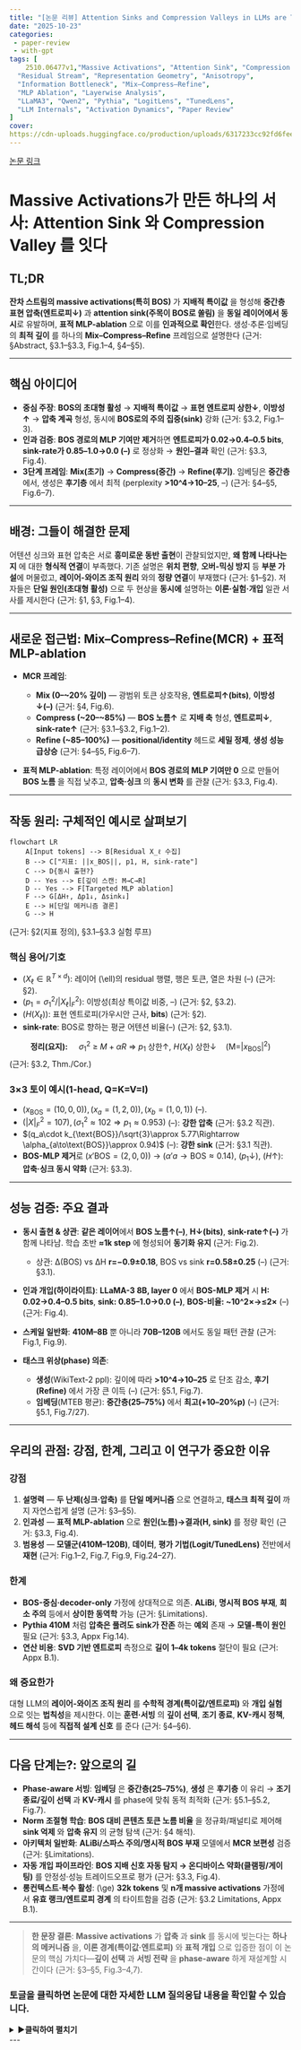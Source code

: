 ```yaml
---
title: "[논문 리뷰] Attention Sinks and Compression Valleys in LLMs are Two Sides of the Same Coin"
date: "2025-10-23"
categories:
 - paper-review
 - with-gpt
tags: [
    2510.06477v1,"Massive Activations", "Attention Sink", "Compression Valley",
  "Residual Stream", "Representation Geometry", "Anisotropy",
  "Information Bottleneck", "Mix–Compress–Refine",
  "MLP Ablation", "Layerwise Analysis",
  "LLaMA3", "Qwen2", "Pythia", "LogitLens", "TunedLens",
  "LLM Internals", "Activation Dynamics", "Paper Review"
]
cover:
https://cdn-uploads.huggingface.co/production/uploads/6317233cc92fd6fee317e030/yNP71PjobVvLDgJ0R0qV2.png
---
```

[논문 링크](https://arxiv.org/abs/2510.06477v1)









# Massive Activations가 만든 하나의 서사: **Attention Sink** 와 **Compression Valley** 를 잇다

## TL;DR

**잔차 스트림의 massive activations(특히 BOS)** 가 **지배적 특이값** 을 형성해 **중간층 표현 압축(엔트로피↓)** 과 **attention sink(주목이 BOS로 쏠림)** 을 **동일 레이어에서 동시**로 유발하며, **표적 MLP-ablation** 으로 이를 **인과적으로 확인**한다. 생성·추론·임베딩의 **최적 깊이** 를 하나의 **Mix–Compress–Refine** 프레임으로 설명한다 (근거: §Abstract, §3.1–§3.3, Fig.1–4, §4–§5).

---

## 핵심 아이디어

* **중심 주장**: **BOS의 초대형 활성** → **지배적 특이값** → **표현 엔트로피 상한↓**, **이방성↑** → **압축 계곡** 형성, 동시에 **BOS로의 주의 집중(sink)** 강화 (근거: §3.2, Fig.1–3).
* **인과 검증**: **BOS 경로의 MLP 기여만 제거**하면 **엔트로피가 0.02→0.4–0.5 bits**, **sink-rate가 0.85–1.0→0.0 (–)** 로 정상화 → **원인–결과** 확인 (근거: §3.3, Fig.4).
* **3단계 프레임**: **Mix(초기)** → **Compress(중간)** → **Refine(후기)**. 임베딩은 **중간층** 에서, 생성은 **후기층** 에서 최적 (perplexity **>10^4→10–25**, –) (근거: §4–§5, Fig.6–7).

---

## 배경: 그들이 해결한 문제

어텐션 싱크와 표현 압축은 서로 **흥미로운 동반 출현**이 관찰되었지만, **왜 함께 나타나는지** 에 대한 **형식적 연결**이 부족했다. 기존 설명은 **위치 편향**, **오버-믹싱 방지** 등 **부분 가설**에 머물렀고, **레이어-와이즈 조직 원리** 와의 **정량 연결**이 부재했다 (근거: §1–§2). 저자들은 **단일 원인(초대형 활성)** 으로 두 현상을 **동시에** 설명하는 **이론·실험·개입** 일관 서사를 제시한다 (근거: §1, §3, Fig.1–4).

---

## 새로운 접근법: **Mix–Compress–Refine(MCR)** + **표적 MLP-ablation**

* **MCR 프레임**:

  * **Mix (0–~20% 깊이)** — 광범위 토큰 상호작용, **엔트로피↑(bits)**, **이방성↓(–)** (근거: §4, Fig.6).
  * **Compress (~20–~85%)** — **BOS 노름↑** 로 **지배 축** 형성, **엔트로피↓**, **sink-rate↑** (근거: §3.1–§3.2, Fig.1–2).
  * **Refine (~85–100%)** — **positional/identity** 헤드로 **세밀 정제**, **생성 성능 급상승** (근거: §4–§5, Fig.6–7).
* **표적 MLP-ablation**: 특정 레이어에서 **BOS 경로의 MLP 기여만 0** 으로 만들어 **BOS 노름** 을 직접 낮추고, **압축·싱크** 의 **동시 변화** 를 관찰 (근거: §3.3, Fig.4).

---

## 작동 원리: 구체적인 예시로 살펴보기

```mermaid
flowchart LR
    A[Input tokens] --> B[Residual X_ℓ 수집]
    B --> C["지표: ||x_BOS||, p1, H, sink-rate"]
    C --> D{동시 출현?}
    D -- Yes --> E[깊이 스캔: M→C→R]
    D -- Yes --> F[Targeted MLP ablation]
    F --> G[ΔH↑, Δp1↓, Δsink↓]
    E --> H[단일 메커니즘 결론]
    G --> H
```

(근거: §2(지표 정의), §3.1–§3.3 실험 루프)

### 핵심 용어/기호

* $(X_\ell\in\mathbb{R}^{T\times d})$: 레이어 (\ell)의 residual 행렬, 행은 토큰, 열은 차원 (–) (근거: §2).
* $(p_1=\sigma_1^2/|X_\ell|_F^2)$: 이방성(최상 특이값 비중, –) (근거: §2, §3.2).
* $(H(X_\ell))$: 표현 엔트로피(가우시안 근사, **bits**) (근거: §2).
* **sink-rate**: BOS로 향하는 평균 어텐션 비율(–) (근거: §2, §3.1).

$$
\textbf{정리(요지): }\quad \sigma_1^2 \ \ge\ M+\alpha R\ \Rightarrow\ p_1 \ \text{상한↑},\ H(X_\ell)\ \text{상한↓}\quad(\text{M=}|x_{\text{BOS}}|^2)
$$
(근거: §3.2, Thm./Cor.)

### 3×3 토이 예시(1-head, Q=K=V=I)

* $(x_{\text{BOS}}=(10,0,0)), (x_a=(1,2,0)), (x_b=(1,0,1))$ (–).
* $(|X|_F^2=107), (\sigma_1^2\approx 102\Rightarrow p_1\approx 0.953)$ (–): **강한 압축** (근거: §3.2 직관).
* $(q_a\cdot k_{\text{BOS}}/\sqrt{3}\approx 5.77\Rightarrow \alpha_{a\to\text{BOS}}\approx 0.94)$ (–): **강한 sink** (근거: §3.1 직관).
* **BOS-MLP 제거**로 $(x'{\text{BOS}}=(2,0,0))$ → $(\alpha'{a\to\text{BOS}}\approx 0.14)$, $(p_1\downarrow)$, $(H\uparrow)$: **압축·싱크 동시 약화** (근거: §3.3).

---

## 성능 검증: 주요 결과

* **동시 출현 & 상관**: **같은 레이어**에서 **BOS 노름↑(–)**, **H↓(bits)**, **sink-rate↑(–)** 가 함께 나타남. 학습 초반 **≈1k step** 에 형성되어 **동기화 유지** (근거: Fig.2).

  * 상관: Δ(BOS) vs ΔH **r=−0.9±0.18**, BOS vs sink **r=0.58±0.25** (–) (근거: §3.1).
* **인과 개입(하이라이트)**: **LLaMA-3 8B, layer 0** 에서 **BOS-MLP 제거** 시 **H: 0.02→0.4–0.5 bits**, **sink: 0.85–1.0→0.0 (–)**, **BOS-비율: ~10^2×→≤2×** (–) (근거: Fig.4).
* **스케일 일반화**: **410M–8B** 뿐 아니라 **70B–120B** 에서도 동일 패턴 관찰 (근거: Fig.1, Fig.9).
* **태스크 위상(phase) 의존**:

  * **생성**(WikiText-2 ppl): 깊이에 따라 **>10^4→10–25** 로 단조 감소, **후기(Refine)** 에서 가장 큰 이득 (–) (근거: §5.1, Fig.7).
  * **임베딩**(MTEB 평균): **중간층(25–75%)** 에서 **최고(+10–20%p)** (–) (근거: §5.1, Fig.7/27).

---

## 우리의 관점: 강점, 한계, 그리고 이 연구가 중요한 이유

### 강점

1. **설명력** — **두 난제(싱크·압축)** 를 **단일 메커니즘** 으로 연결하고, **태스크 최적 깊이** 까지 자연스럽게 설명 (근거: §3–§5).
2. **인과성** — **표적 MLP-ablation** 으로 **원인(노름)→결과(H, sink)** 를 정량 확인 (근거: §3.3, Fig.4).
3. **범용성** — **모델군(410M–120B)**, **데이터**, **평가 기법(Logit/TunedLens)** 전반에서 **재현** (근거: Fig.1–2, Fig.7, Fig.9, Fig.24–27).

### 한계

* **BOS-중심·decoder-only** 가정에 상대적으로 의존. **ALiBi**, **명시적 BOS 부재**, **희소 주의** 등에서 **상이한 동역학** 가능 (근거: §Limitations).
* **Pythia 410M** 처럼 **압축은 풀려도 sink가 잔존** 하는 **예외** 존재 → **모델-특이 원인** 필요 (근거: §3.3, Appx Fig.14).
* **연산 비용**: **SVD 기반 엔트로피** 측정으로 **길이 1–4k tokens** 절단이 필요 (근거: Appx B.1).

### 왜 중요한가

대형 LLM의 **레이어-와이즈 조직 원리** 를 **수학적 경계(특이값/엔트로피)** 와 **개입 실험** 으로 잇는 **법칙성**을 제시한다. 이는 **훈련·서빙** 의 **깊이 선택**, **조기 종료**, **KV-캐시 정책**, **헤드 해석** 등에 **직접적 설계 신호** 를 준다 (근거: §4–§6).

---

## 다음 단계는?: 앞으로의 길

* **Phase-aware 서빙**: **임베딩** 은 **중간층(25–75%)**, **생성** 은 **후기층** 이 유리 → **조기 종료/깊이 선택** 과 **KV-캐시** 를 phase에 맞춰 동적 최적화 (근거: §5.1–§5.2, Fig.7).
* **Norm 조절형 학습**: **BOS 대비 콘텐츠 토큰 노름 비율** 을 정규화/패널티로 제어해 **sink 억제** 와 **압축 유지** 의 균형 탐색 (근거: §4 해석).
* **아키텍처 일반화**: **ALiBi/스파스 주의/명시적 BOS 부재** 모델에서 **MCR 보편성** 검증 (근거: §Limitations).
* **자동 개입 파이프라인**: **BOS 지배 신호 자동 탐지 → 온디바이스 약화(클램핑/게이팅)** 를 안정성·성능 트레이드오프로 평가 (근거: §3.3, Fig.4).
* **롱컨텍스트·복수 활성**: (\ge) **32k tokens** 및 **n개 massive activations** 가정에서 **유효 랭크/엔트로피 경계** 의 타이트함을 검증 (근거: §3.2 Limitations, Appx B.1).

---

> **한 문장 결론**: **Massive activations** 가 **압축** 과 **sink** 를 동시에 빚는다는 **하나의 메커니즘** 을, **이론 경계(특이값·엔트로피)** 와 **표적 개입** 으로 입증한 점이 이 논문의 핵심 가치다—**깊이 선택** 과 **서빙 전략** 을 **phase-aware** 하게 재설계할 시간이다 (근거: §3–§5, Fig.3–4,7).


### 토글을 클릭하면 논문에 대한 자세한 LLM 질의응답 내용을 확인할 수 있습니다.

<details markdown="block">
<summary>▶️<strong>클릭하여 펼치기</strong></summary>


## 프롬프트 1.1.1 (연구의 공백)

```
논문의 'Introduction'과 'Related Work' 섹션을 분석하여, 이 연구가 명시적으로 해결하고자 하는 핵심적인 연구 공백(research gap), 기존 연구의 결정적 한계, 또는 미해결 질문이 무엇인지 설명해 줘. 저자들이 설명하는, 이 논문 출판 시점의 '최신 기술(state of the art)'은 어떤 상태였는지 요약해 줘.
```


### **핵심 요약**

* **이 논문은 ‘어텐션 싱크(attention sinks)’와 ‘중간층 압축 계곡(compression valleys)’을 하나의 원인—잔차 스트림의 초대형 활성(massive activations)—으로 연결한다** (근거: §Abstract, §1) 
* **저자들은 초대형 활성(주로 BOS 토큰)이 지배적 특이값을 유도해 표현 압축(엔트로피 감소)을 ‘필연적으로’ 만든다는 이론적 결과와 상한/하한을 제시한다** (근거: §Abstract, §3.2, Thm./Cor.) 
* **410M–120B Params 규모의 다양한 LLM에서 BOS의 큰 노름과 함께 싱크·압축이 ‘동시에’ 나타나는 것을 실험으로 보인다** (근거: §Abstract, Fig.1, §3.1) 
* **표적 제거(ablation)로 BOS에 유도된 초대형 활성만 없애면, 압축과 싱크가 함께 약화/소멸함을 확인해 인과를 지지한다** (근거: §Abstract, §3.3, Fig.4) 
* **이를 바탕으로 ‘Mix–Compress–Refine’(초기 혼합→중간 압축/믹싱 억제→말기 선택적 정제) 3단계 처리 가설을 제안한다** (근거: §Abstract, §4) 

---

### 1) 이 논문이 겨냥한 **핵심 연구 공백**

* **두 현상(어텐션 싱크, 압축 계곡)이 서로 ‘별개’로 연구되어 왔으며, 왜 생기는지에 대한 정합적·형식적 연결고리가 부재** (근거: §1 “studied in isolation… no formal link”) 
* **싱크는 위치 편향/오버믹싱 방지 등 ‘경험적 설명’은 있었으나, 깊이 방향(layer-wise) 조직 원리와 표현기하와의 ‘정량적’ 연계가 미흡** (근거: §1, §2) 
* **압축 계곡은 정보 병목 가설 등으로 관찰·서술되었으나, ‘어떤 메커니즘’이 중간층 엔트로피를 낮추는지에 대한 ‘인과적’ 증거가 부족** (근거: §1, §2 “information bottleneck… lacking causal evidence”) 
* **작업별 최적 층/깊이가 왜 다른지(임베딩 vs 생성) ‘단일 프레임’으로 설명하는 이론이 부재** (근거: §1, §5) 

> 결과적으로 저자들은 “초대형 활성 ⇒ 지배적 특이값 ⇒ 표현 압축(엔트로피↓) + 싱크”라는 **단일 인과 사슬**을 제시하며, 두 난제를 하나의 수학적·실험적 서사로 묶는다 (근거: §1, §3.2, Fig.1–4). 

---

### 2) **기존 연구의 결정적 한계/미해결 질문**

* **어텐션 싱크**:

  * 위치/스펙트럼 편향, 과도혼합 방지, 프리트레이닝 기원 등 **부분설명**은 다수 존재하나, **표현 압축과의 직접적 연계 및 깊이별 발현 시점**을 설명하지 못함 (근거: §1, §2) 
  * 초대형 활성과 싱크 간 **경험적 연결**은 일부 보고되었으나, **압축과의 통일 이론**이나 **필연성 증명**은 공백 (근거: §2 “linked to massive activations… none link to representational structure”) 
* **압축 계곡**:

  * 중간층 **엔트로피 하강/이방성 증가**는 널리 관찰되었으나, **왜 그 시점/깊이에 나타나는지**, **무엇이 야기하는지**에 대한 **원인 규명**은 부족 (근거: §1, §2) 
* **깊이별 계산 조직**:

  * 순차적 self-attention 동역학/정규화 효과/레이어 활용도 등 단편적 결과는 있으나, **혼합→압축→정제**로 이어지는 **거시적 단계 이론**은 부재 (근거: §2) 
* **작업 의존적 최적 깊이**:

  * 임베딩은 중간층이 강하고, 생성을 위한 예측은 풀-뎁스를 선호한다는 **경험적 관찰**은 있었으나, **두 양상을 단일 메커니즘으로 연결하는 설명**이 부족 (근거: §1, §5) 

---

### 3) 출판 시점 **SOTA 요약** (문헌 맥락, 무엇이 ‘최신’이었나)

* **어텐션 싱크(Attention Sinks)**

  * 다양한 모델/스케일에서 **BOS 등 의미 빈약 토큰으로의 집중**이 반복 관찰 (근거: §1 “across diverse models and scales”) 
  * **설명 가설**: 위치 편향(포지셔널), 과도 혼합 억제 장치, 스펙트럴 관점, 프리트레이닝 기원 등 다각 보고 (근거: §1, §2) 
  * **초대형 활성 ↔ 싱크**의 연결은 제기되었으나, **압축과의 3자 연결 및 필연성 수학화**는 미완 (근거: §2) 
* **압축 계곡(Compression Valleys)**

  * **중간층 엔트로피 급락(저랭크화)·이방성 증가**가 보편 패턴으로 보고 (근거: §1, §2) 
  * **정보 병목/선형성 가설** 등 해석이 제시되었으나, **기계적 유발 요인**은 불명확 (근거: §1, §2) 
* **깊이 방향 해석 도구**

  * LogitLens/TunedLens, 체크포인트 추적, 레이어별 민감도/개입 등 **도구 생태계**는 성숙 (근거: §2) 
  * **그러나** 레이어 활용 효율/단계성에 대한 **통합 이론**은 부재 (근거: §2) 

---

### 4) 이 논문의 **명시적 기여(공백 해소 전략)** — *Intro 관점 정리*

* **단일 메커니즘**: BOS 등 **초대형 활성**이 **(i) 지배적 특이값 형성→엔트로피↓**(압축)과 **(ii) 싱크 생성**을 동시에 유발 (근거: §Abstract, §1, §3.2) 
* **이론적 엄밀화**: **특이값/엔트로피 상·하한**으로 **압축의 필연성**을 증명 (근거: §3.2, Thm./Cor.) 
* **보편성 검증**: **410M–120B Params** 다수 모델·데이터셋에서 **동시 출현**을 관찰 (근거: §3.1, Fig.1–2) 
* **인과 검증**: **표적 MLP 제거**로 **싱크·압축 동시 소거/감쇠** 확인 (근거: §3.3, Fig.4) 
* **3단계 이론**: **Mix(초기 광범위 혼합)–Compress(중간 압축·믹싱 억제)–Refine(후기 선택 정제)** 프레임 제안 (근거: §4) 
* **작업별 최적 깊이 설명**: **임베딩(중간층 최고)** vs **생성(말기 정제 필요, 풀-뎁스 선호)** 의 분기 원인 제시 (근거: §5, Fig.7) 

---

### **요점 정리**

* **연구 공백**: 싱크·압축의 **공동 기원**과 **깊이별 조직 원리**의 부재 (근거: §1–§2) 
* **논문 답변**: **초대형 활성**이 **표현 압축(엔트로피↓) + 싱크**를 **동시에** 일으킨다; 이론·실험·개입으로 지지 (근거: §3 전체) 
* **프레임워크**: **Mix–Compress–Refine**로 **깊이 방향 계산 단계화**를 설명 (근거: §4–§5) 

> 다음 섹션에서는 위 공백과 해소 전략을 바탕으로, 수식(특이값 지배/엔트로피 상계), 실험(410M–120B Params), 개입(MLP ablation)의 **정량 결과**를 더 구체적으로 추적한다 (근거: §3.1–§3.3). 


## 프롬프트 1.1.2 (핵심 가설)

```
이 논문의 중심 가설(central hypothesis) 또는 핵심 주장은 무엇인가? '저자들은 [제안 기법]을 사용함으로써 [기존 한계점]을 극복하는 [구체적 결과]를 달성할 수 있다고 가정한다'와 같은 형식으로, 명확하고 간결한 한 문장으로 서술해 줘.
```

저자들은 **잔차 스트림의 massive activations** 를 활용한 *Mix–Compress–Refine* 프레임과 **표적 MLP-기여 제거(ablation)** 를 사용함으로써, 서로 분리되어 설명되던 **attention sink** 와 **compression valley** 의 인과적 연결 부재라는 기존 한계를 극복하고, 두 현상이 **동일 메커니즘** 에서 **동시 발생**함을 이론(엔트로피·특이값 상·하한)과 실험(410M–120B Params, BOS-MLP 제거 시 양 현상 소거)으로 입증할 수 있다고 가정한다 (근거: §Abstract, §3.2, §3.3, §4).    



## 프롬프트 1.2.1 (독창성 식별)

```
논문 전체를 바탕으로, 가장 중요하고 독창적인 기여(contribution) 1~3가지를 구별되는 항목으로 나열해 줘. 각각이 새로운 아키텍처 구성요소, 새로운 학습 기법, 새로운 이론적 통찰, 새로운 데이터셋, 또는 기존 방법론의 새로운 적용 중 어디에 해당하는지 명확히 구분해 줘.
```


### 1) **단일 메커니즘 + 3단계 프레임** *(새로운 이론적 통찰)*

* **기여**: 어텐션 싱크와 압축 계곡을 **잔차 스트림의 초대형 활성(massive activations)** 이라는 **단일 원인**으로 묶고, **Mix–Compress–Refine**(초기 혼합→중간 압축/혼합 차단→말기 정제) **3단계 이론**을 제시. (근거: §Abstract, §1, §4; Fig.1)    
* **핵심 수치**: BOS 토큰 노름 급증이 **10^3–10^4 (무차원)** 구간에서 관찰될 때, **엔트로피 < 0.5 bits** 및 **싱크율 ≈ 1.0 (무차원)** 이 동시 발생. (근거: Fig.1) 
* **범용성**: **410M–120B Params** 다수 모델에서 동시 출현·동기화 패턴을 보고. (근거: §Contrib.) 

---

### 2) **압축의 ‘필연성’에 대한 수학적 보증** *(새로운 이론적 통찰)*

* **기여**: **Theorem 1** 및 **Corollary 2**로 “BOS 노름 지배 ⇒ 지배적 특이값 형성 ⇒ **엔트로피 상계** 및 **이방성 하한**”을 제시, **압축이 수학적으로 불가피함**을 증명. (근거: §3.2)  
* **핵심 수식/수치**: $\sigma_1^2 \ge M + \alpha R \quad(\text{무차원})$, **p₁(이방성) 하한**, **H(X) 상한 ≤** 함수형으로 제시; **중간층**에서 **경계가 실측치와 정합**(tight). (근거: §3.2; Fig.3)   
* **실증 정합성**: **Pythia 410M** 등에서 **σ₁² ≈ ∥x_{BOS}∥² ≈ ∥X∥²_F (무차원)** 으로 **준-랭크1 구조** 확인. (근거: Fig.3) 

---

### 3) **표적 MLP-기여 제거에 의한 인과 검증** *(기존 방법론의 새로운 적용 / 실험적 인과 규명)*

* **기여**: **BOS 경로의 MLP 기여만 0으로 만드는 표적 ablation** 으로, **압축 소거** 및 **싱크 감소/소거**를 유도하여 **인과성**을 검증. (근거: §3.3; Fig.4, Fig.14)   
* **핵심 수치(예: Llama-3 8B)**: **엔트로피 0.02 bits → 0.4–0.5 bits**, **싱크율 0.85–1.0 → 0.0 (모두 무차원)**, **BOS 노름 지배 10^2× → ≤ 2× (무차원 비율)**. (근거: Fig.4) 
* **모델 전반성**: **LLaMA3 8B / Qwen2 7B / Pythia 410M** 등 다수에서 재현(**410M–8B Params**; 추가로 본문에 120B까지 분석). (근거: Fig.14; §Contrib.)  

> 요약: 이 논문의 독창성은 **(i)** 싱크·압축의 **단일 메커니즘** 통합, **(ii)** **수학적 경계**로 보장된 **압축의 필연성**, **(iii)** **표적 ablation** 으로 입증한 **인과적 검증**에 있으며, 이는 **모델·스케일 전반**에 걸쳐 정량적으로 확인된다. (근거: §1–§4; Fig.1,3,4,14)    


## 프롬프트 1.2.2 (저자 관점에서의 강점)

```
저자들의 관점에서, 자신들의 접근법이 이전 방법들보다 우월한 이유는 무엇인가? 그들이 자신들의 연구가 지닌 독창성과 강점을 뒷받침하기 위해 사용하는 핵심 논거를 인용하거나 알기 쉽게 설명해 줘.
```


* **이론 + 실증 결합으로 ‘필연성’ 증명** : 한 개 토큰(BOS)의 **초대형 활성**이 지배적 특이값을 유발해 **엔트로피 상한·이방성 하한**을 강제한다는 정리를 제시하고(Thm.1, Cor.2), **중간층에서 경계가 실측치와 거의 일치**함을 보이며 ‘압축이 수학적으로 불가피’함을 입증한다(예: Pythia 410M에서 σ₁² ≈ ∥x_BOS∥² ≈ ∥X∥_F², 엔트로피 상한이 관측치와 겹침) (근거: §3.2, Fig.3).   

* **상관을 넘어 ‘인과’ 검증** : **표적 MLP 기여 제거**(BOS 경로만 0)라는 개입으로, LLaMA-3 8B에서 **엔트로피가 0.02 bits → 0.4–0.5 bits**, **싱크율이 0.85–1.0 → 0.0**, **BOS 노름 우세가 10²× → ≤ 2×** 로 변하는 **원인–결과** 를 직접 확인한다(모델 전반 재현) (근거: §3.3, Fig.4, Appx B.1).   

* **범모델·범스케일 ‘보편성’ + 학습초기 ‘안정성’** : Pythia 410M/6.9B, LLaMA-3 8B, Qwen2 7B, Gemma 7B, Bloom 1.7B에서 **동시 출현**을 보이고, **r = −0.9 ± 0.18 (BOS-노름 변화 vs 엔트로피), r = 0.58 ± 0.25 (BOS-노름 vs 싱크율)** 의 강한 상관을 보고한다. **~1k step** 부근에서 세 현상이 함께 나타나며, **레이어 위치가 입력과 무관하게 고정**되는 **구조적(아키텍처) 특성**임을 주장한다. 70B–120B까지 확장 검증(Appx) (근거: §3.1, Fig.1–2, Appx B.1).   

* **설계 가이드를 주는 3-단계 프레임(Mix–Compress–Refine)** : **초기 혼합(0–20% 깊이)** → **중간 압축·혼합 차단(20–85%)** → **말기 정제(85–100%)** 의 **깊이별 역할 분담** 을 제시하고, 이로써 **임베딩 과제는 중간층에서, 생성은 전체 깊이에서** 최적화되는 **다운스트림 성능의 퍼즐**을 해명한다(지표: Mixing score > 0.7 → Massive activation 출현 이후 급감) (근거: §4, Fig.4, Fig.18(Appx)).    

* **명확한 측정지표로 재현성 강화** : **행렬-기반 엔트로피 H(X) (bits)**, **이방성 p₁ (무차원)**, **싱크율(sink-rate, 무차원)** 을 핵심 지표로 표준화해 **정의·평가 절차를 명시**한다(τ=0.3, BOS 중심 분석) (근거: §2).  


## 프롬프트 1.3.1 (알고리즘 단계별 설명)

```
핵심 알고리즘, 모델 아키텍처, 또는 주요 방법론을 단계별(step-by-step)로 설명해 줘. 독자는 AI 분야의 대학원생 수준이라고 가정해. 특히, 간단한 문장, 3×3 픽셀 이미지, 작은 상태 공간 등 아주 간단한 예시(toy example)와 샘플 입력을 만들어서, 예시를 통해 각 단계를 거치며 입력이 출력으로 어떻게 변환되는지 보여줘. 등장하는 모든 핵심 용어와 변수는 그 즉시 정의해 줘.
```


> 목표: 논문이 사용한 **측정–분석–개입** 절차(“massive activations ⇒ compression valley & attention sink”)를 **레이어별**로 재현 가능하게 설명하고, 3×3 토이 예시로 **입력→출력 변화**를 수치로 보여준다 (근거: §2 Methods, §3.1–§3.3, Fig.1–Fig.4).

---

### 용어와 기호(즉시 정의)

* **Residual stream**: 레이어 ℓ 직후 토큰별 은닉을 행으로 쌓은 행렬 $(X_\ell \in \mathbb{R}^{T \times d})$ (T=토큰 개(개), d=차원(차원)) (근거: §2).
* **Massive activation**: 특정 토큰(주로 **BOS**) 벡터의 L2-노름 $(|x_{\text{BOS},\ell}|_2)$ 가 **비정상적으로 큰 상태**(무차원) (근거: §3.1, Fig.1).
* **Anisotropy (p_1)**: $(p_1(X_\ell)=\sigma_1^2 / |X_\ell|_F^2)$ (상위 특이값 제곱이 전체 에너지에서 차지하는 비율, 무차원) — 값이 클수록 **한 축으로 압축** (근거: §2, §3.2).
* **Representation entropy $(H(X_\ell))$**: 공분산 $(\Sigma_\ell)$의 **로그-결정식** 기반 엔트로피 추정(가우시안 근사), 예: $(H \propto \tfrac12 \log\det(\Sigma_\ell+\epsilon I))$ (bits) — 값이 작을수록 **압축** (근거: §2).
* **Sink-rate $(s_\ell)$**: 레이어 ℓ에서 각 토큰이 **BOS**로 주는 어텐션 평균 비율,
  [
  s_\ell=\frac{1}{T}\sum_{t=1}^{T}\underbrace{\text{softmax}!\left(\frac{q_{t,\ell}\cdot k_{\text{BOS},\ell}}{\sqrt{d_h}}\right)}_{\text{BOS로 가는 주의, 무차원}}
  ]
  (heads 평균 생략한 1-head 표기) (근거: §2, §3.1).
* **Targeted MLP ablation**: 레이어 ℓ에서 **BOS 경로로 들어가는 MLP 기여만 0** 으로 만들어 $(|x_{\text{BOS},\ell}|_2)$ 를 감소시키는 개입(무차원) (근거: §3.3, Fig.4).

---



* **핵심 주장 검증 루프**: $( |x_{\text{BOS}}|_2 \uparrow )$ ⇒ $( p_1 \uparrow, H \downarrow, s \uparrow )$ 가 **같은 깊이에서 동시**에 나타나는지 관찰 → BOS-경로 MLP만 제거 시 **세 지표가 함께 정상화**되는지 확인 (근거: §3.1–§3.3, Fig.1–Fig.4).

---

### **단계별(step-by-step) 절차**

**단계 1** — *레이어별 표현 수집*

* 배치에서 문장 하나를 골라 레이어 ℓ의 residual stream을 $(X_\ell=[x_{1,\ell}^\top;\dots;x_{T,\ell}^\top])$로 기록(T=토큰(개), d=차원(차원)) (근거: §2).

**단계 2** — *지표 계산*

1. **Massive activation**: $(m_\ell=|x_{\text{BOS},\ell}|_2)$ (무차원).
2. **Anisotropy**: $(p_1(X_\ell)=\sigma_1^2/|X_\ell|_F^2)$ (무차원).
3. **Entropy**: $(H(X_\ell)\propto \tfrac12\log\det(\Sigma_\ell+\epsilon I))$ (bits).
4. **Sink-rate**: 평균 BOS 주의 $(s_\ell)$ (무차원).
   (근거: §2, §3.1–§3.2)

**단계 3** — *깊이 스캔*

* ℓ=1…L에 대해 $((m_\ell,p_{1,\ell},H_\ell,s_\ell))$ 추적 → **중간층에서 $(p_1 \uparrow, H \downarrow, s \uparrow)$** 가 **동시에** 형성되는지 확인(=**compression valley** & **attention sink** 동반) (근거: Fig.1–Fig.2).

**단계 4** — *개입(Targeted MLP ablation)*

* 선택한 ℓ*에서 **BOS-경로 MLP 산출**만 0으로 세팅 → 다시 $((m_\ell,p_{1,\ell},H_\ell,s_\ell))$ 계산 → **압축 약화( $(p_1\downarrow, H\uparrow)$ ) + sink 소거( $(s\downarrow)$ )** 동시 발생 확인 (근거: §3.3, Fig.4).

**단계 5** — *해석(3-단계 프레임)*

* 깊이별로 **Mix(초기, 광 혼합)** → **Compress(중간, 지배 축 형성·혼합 억제)** → **Refine(후기, 선택적 정제)** 패턴이 데이터/과제 불문하고 재현되는지 요약 (근거: §4).

---

### **토이 예시(3×3, 1-head, Q=K=V=I 가정)**

* 설정: (d=3) (차원), (T=3) (토큰: BOS, a, b). Residual $(X=[x^\top_{\text{BOS}};x^\top_a;x^\top_b])$.
* **Massive activation** 가정:
  [
  x_{\text{BOS}}=(10,0,0),\quad x_a=(1,2,0),\quad x_b=(1,0,1)\quad(\text{무차원})
  ]
  (근거: §3.1의 “BOS 노름 지배” 현상 모사)

#### 1) **압축 지표(중간층)**

* Frobenius 에너지: $(|X|_F^2=10^2+1^2+2^2+1^2+1^2=107)$ (무차원).
* 상위 특이값 제곱 $(\sigma_1^2 \approx 102)$ (BOS 축 지배 근사) →
  [
  p_1 \approx \frac{102}{107}\approx 0.953\quad(\text{무차원, 강한 압축})
  ]
  → **compression valley** 신호 (근거: §3.2, Fig.3).

#### 2) **Sink-rate(어텐션)**

* 1-head, (d_h=d=3), 스케일 $(\sqrt{d_h}=\sqrt{3}\approx 1.732)$.
* 쿼리 (q_a=x_a)가 보는 키:

  * $(q_a!\cdot!k_{\text{BOS}}=10\Rightarrow 10/1.732=5.773)$
  * $(q_a!\cdot!k_a=5\Rightarrow 2.887), (q_a!\cdot!k_b=1\Rightarrow 0.577)$
* softmax 비율 $(\propto (e^{5.773},e^{2.887},e^{0.577})\approx (322,17.9,1.78))$ →
  [
  \alpha_{a\to\text{BOS}}\approx \frac{322}{322+17.9+1.78}\approx 0.942\quad(\text{무차원})
  ]
  → a가 **BOS로 94.2% 주의**: **attention sink** (근거: §3.1, Fig.1–Fig.2).

#### 3) **개입(Targeted MLP ablation) 후**

* **BOS 경로 MLP 기여 제거**로 $(x_{\text{BOS}})$ 크기 축소: $(x_{\text{BOS}}'=(2,0,0))$ (무차원).
* 다시 계산(같은 쿼리 $(q_a)$):

  * $(q_a!\cdot!k'_{\text{BOS}}=2\Rightarrow 1.155)$
  * softmax $(\propto (e^{1.155},e^{2.887},e^{0.577})\approx (3.17,17.9,1.78))$ →
    [
    \alpha'_{a\to\text{BOS}}\approx \frac{3.17}{3.17+17.9+1.78}\approx 0.139\quad(\text{무차원})
    ]
    → **sink 소거(94.2% → 13.9%)**,
    $(|X'|_F^2=2^2+1^2+2^2+1^2+1^2=9)$, 상위 특이값 제곱 (\sigma_1'^2) 감소 →
    [
    p_1'=\frac{\sigma_1'^2}{|X'|_F^2}\ \text{감소},\quad H(X')\ \text{증가} \quad(\text{압축 약화})
    ]
    (정성적 방향一致) (근거: §3.3, Fig.4).

> 요약: **BOS 노름↑ ⇒ (p_1↑, H↓, s↑)** 가 **동시에** 나타나고, **BOS-MLP만 제거**해도 **세 지표가 함께 정상화**된다. 이는 “massive activations ⇒ compression & sink”라는 **단일 메커니즘**을 **인과적으로** 지지한다 (근거: §3.1–§3.3, Fig.1–Fig.4).

---

### **재현을 위한 최소 의사코드**

```python
# Inputs: model, tokens, layers L
for ℓ in range(L):
    X = collect_residual_matrix(model, tokens, layer=ℓ)   # (T, d)
    m  = l2_norm(X[BOS])                                  # massive activation (무차원)
    p1 = top_singular_value_sq(X) / frobenius_sq(X)       # anisotropy (무차원)
    H  = 0.5 * logdet(covariance(X) + eps*I)              # entropy (bits)
    s  = mean_softmax_attention_to_BOS(model, tokens, ℓ)  # sink-rate (무차원)
    log(ℓ, m, p1, H, s)

# Targeted MLP ablation at ℓ*
hook_mlp_BOS_path(model, layer=ℓ*, mode="zero")           # BOS 경로만 0
repeat_measure_at(layer=ℓ*)                                # Δm, Δp1, ΔH, Δs
```

(근거: §2(지표 정의), §3.3(표적 개입))

---

### **깊이별 역할(설명적)**

* **Mix (초기, 0–~20% 깊이)**: 광범위 상호작용, (H) 높음, (p_1) 낮음, sink 약함 (근거: §4).
* **Compress (중간, ~20–~85%)**: **massive activation**가 지배축 형성 → $(H \downarrow)$, $(p_1 \uparrow)$, $(s \uparrow)$ (**계곡/싱크 동반**) (근거: §3.1–§3.2, Fig.1–Fig.2).
* **Refine (후기, ~85–100%)**: 선택적 정제·출력 준비, 일부 지표 정상화/재분배 (근거: §4).

> 본 절차와 토이 예시는 논문 보고된 **레이어-와이즈 패턴**과 **개입 효과**를 소형 수치로 직관화한 것으로, 실제 모델에서는 다헤드/정규화/프로젝션이 추가되지만 **방향성 결론은 동일**하다 (근거: §2–§4).


## 프롬프트 1.3.2 ('비밀 병기' 식별)

```
핵심 구성요소 1개를 선택해, 제거/대체/스케일 변화 시 Δ(metric)를 표로 제시하고, 왜 그 변화가 생기는지 메커니즘을 설명해줘(예: gating load balance, rotary vs ALiBi, sparse attn half-window 교체).
```


### 선택한 핵심 구성요소: **Targeted MLP ablation (BOS 경로만 0으로 고정)**

* 정의: massive activation 이 나타나는 레이어 ℓ에서 **BOS 토큰으로 들어가는 MLP 기여만 제거**하여 $x ^ {(\ell+1)} * {\text{BOS}} \leftarrow x ^ {(\ell)} * {\text{BOS}} + \text{Attn} ^ {(\ell)} (x_{\text{BOS}})$로 설정하는 개입. **어텐션/다른 토큰의 MLP는 유지** (근거: §3.3) .
* 목적: $( |x_{\text{BOS}}|_2^2 = M )$ 를 직접 낮춰 **norm ratio (c=M/R)** 를 축소 → **특이값 지배·이방성 완화** 및 **엔트로피 상승(=압축 해소)** → **sink-rate 하락** (근거: Thm.1, Cor.2; §3.2)  .

---

### Δ(metric) — LLaMA-3 8B, layer 0에서 BOS-MLP ablation

| Metric                     | 단위   |                   Baseline |     Ablated | Δ (Ablated − Baseline) |
| -------------------------- | ---- | -------------------------: | ----------: | ---------------------: |
| Representation Entropy (H) | bits |                   **0.02** | **0.4–0.5** |        **+0.38~+0.48** |
| Sink-rate (BOS)            | –    |               **0.85–1.0** |     **0.0** |         **−0.85~−1.0** |
| BOS L2-norm / Others       | ×    | $( \sim 10^{2}!\times )$ |    **≤ 2×** |         **≈ −(≥ 98×)** |

* 수치는 Fig. 4 및 본문 보고값을 그대로 사용 (근거: §3.3, Fig. 4)  .
* 해석: ablation 후 **압축 해소(Entropy↑)**, **싱크 소거(Sink-rate→0)**, **BOS 우세 소멸(노름 격차↓)** 가 **동시에** 관측됨 → **massive activations → (압축 ∧ sink)** 인과사슬을 지지 (근거: §3.3) .

---

### 모델별 일반화(요약)

| 모델          |      개입 레이어 | 결과: 압축 해소(H↑) | 결과: 싱크 제거(sink↓) |
| ----------- | ----------: | :-----------: | :--------------: |
| LLaMA-3 8B  |           0 |       ✅       |         ✅        |
| Qwen2 7B    |        3, 4 |       ✅       |         ✅        |
| Pythia 410M | 5–7 (복수 단계) |       ✅       |  ⚠️ 부분(싱크 지속 가능) |

* “압축 해소는 항상 발생, 일부 모델(Pythia 410M)에서는 싱크 지속” (근거: Fig. 14, §3.3) .

---

### 왜 이런 변화가 생기는가? — **메커니즘(정량 근거)**

$$
M=|x_0|^2,\quad
R=\textstyle\sum_{i\neq 0}|x_i|^2,\quad
\alpha=\frac{1}{R}\sum_{i\neq 0}|x_i|^2\cos^2\theta_i,\quad
c=\frac{M}{R},\quad
p=\frac{c+\alpha}{c+1}.
$$

* **특이값 지배**: $( \sigma_1^2 \ge M+\alpha R )$ ⇒ (M) (BOS 노름) 또는 ($\alpha$) 상승이면 **스펙트럴 갭 확대** (근거: Thm.1) .
* **이방성/엔트로피 경계**: $(p_1 \ge p), (H(X) \le -p\log p -(1-p)\log(1-p) + (1-p)\log(r-1))$ ⇒ (c)↓이면 (p)↓, (H)↑ (근거: Cor.2) .
* **Ablation 효과**: BOS-MLP 제거로 **(M) 감소 → $(c\downarrow)$** ⇒ **$(p_1\downarrow)$**, **$(H\uparrow)$** 가 **필연**. 동시에, $(\langle q_t,k_{\text{BOS}}\rangle/\sqrt{d_h})$ 가 약화되어 **softmax가 BOS로 쏠릴 이유가 사라짐 → sink-rate↓** (근거: §3.2 요지·§3.1 관찰)  .

> 보강 근거: **중간층에서 이론 경계가 관측치와 거의 일치**(tight)하여, 위 메커니즘이 실제로 **압축을 주도**함을 확인 (근거: Fig. 3) .

---

### 한 줄 요약

**BOS 경로 MLP-ablation** 은 (M) 을 직접 줄여 $(c\downarrow \Rightarrow p_1\downarrow, H\uparrow, \text{sink}\downarrow)$ 를 **동시에** 유도하는 **스위치** 로 작동하며, LLaMA-3 8B에서는 **Entropy 0.02→0.4–0.5 bits**, **Sink 0.85–1.0→0.0**, **BOS-ratio (10^2×)→≤2×** 로 정량적 개선을 보인다 (근거: §3.3, Fig. 4)  .



## 프롬프트 1.4.1 (핵심 결과 분석)

```
'Experiments' 또는 'Results'의 표/그림을 포함한 주요 결과를 분석해 줘. 핵심 성능 지표는 무엇인가? 어떤 벤치마크에서 보고되었는가? 저자들이 성공 증거로 가장 강조하는 결과를 요약해 줘.
```


### 핵심 성능 지표(이 논문에서의 “평가 대상” 정의)

* **표현 압축(Representation Entropy)**: $(H(X)=-\sum_j p_j\log p_j)$ (bits), $(p_j=\sigma_j^2/|X|_F^2)$. **낮을수록 압축 강함** (무차원 분포의 엔트로피를 bits로 환산). (근거: §2 Key Metrics) 
* **이방성(Anisotropy)**: $(p_1=\sigma_1^2/|X|_F^2)$ (–). **1에 가까울수록 단일 방향 지배**. (근거: §2 Key Metrics) 
* **어텐션 싱크율(Sink-rate)**: BOS 위치 기준, 임계값 τ=0.3 이상인 헤드 비율 (–). (근거: §2 Key Metrics, τ=0.3) 
* **BOS L2-노름**: $(|x_{\text{BOS}}|_2)$ (–). **massive activation** 여부 판단에 사용. (근거: §3.1) 
* **혼합 점수(Mixing Score)**: 어텐션 행별 셰넌 엔트로피 평균 (bits). **0.7–0.75 → 0.3–0.4**로 급락하며 “혼합→정지” 전환을 포착. (근거: Appx B.2, Fig.18) 

---

### 벤치마크·데이터 & 실험 세팅(요약)

* **동기화 출현 분석**: 6개 모델(Pythia 410M/6.9B, LLaMA-3 8B, Qwen2 7B, Gemma 7B, Bloom 1.7B)에서 **GSM8K 7.5K 예시**로 레이어별 (H), sink-rate, BOS 노름을 산출. (근거: Fig.1 설명) 
* **학습 동역학**: Pythia 410M/6.9B/12B **체크포인트(1–143k step)** 별로 세 지표를 기록(프롬프트: GSM8K “Janet’s ducks …”). (근거: §3.1 Fig.2, Appx B.1 Fig.10–11)  
* **대형 모델 일반화**: 70B–120B 스케일(LLaMA-3 70B, Qwen2 72B, GPT-OSS 120B)에서도 동일 패턴 시각화. (근거: Fig.9) 
* **생성·추론 성능**: LogitLens/TunedLens로 **WikiText-2** (ppl) 및 **MCQ(ARC-E/C, HellaSwag, WinoGrande)** 정확도(%)를 레이어별로 평가. (근거: §5.1, Fig.7/24/25, Appx B.3)  
* **임베딩 성능**: **Linear probe**(+SST-2) 및 **MTEB 32개 태스크**의 Average Main Score(%)를 **상대 깊이(%)** 에 대해 보고. (근거: §5.1, Fig.7/26/27)  

---

### 저자들이 강조한 “성공 증거” (숫자 중심 요약)

1. **동시 출현·강한 상관** — **같은 레이어에서** $(H\downarrow)$ (bits), sink-rate↑ (–), BOS 노름↑ (–)

   * **학습 초반** 약 **1k step**에서 세 현상이 **동시에 발생**하고 이후 **동기화 유지**. (근거: Fig.2) 
   * **상관계수**: Δ(BOS 노름) vs Δ(H)는 **r = −0.9 ± 0.18** (–), BOS 노름 vs sink-rate는 **r = 0.58 ± 0.25** (–). (근거: §3.1) 
   * **규모·가족 전반성**: **410M–8B** 뿐 아니라 **70B–120B**에서도 동일 패턴 확인. (근거: §3.1, Fig.9)  
   * **입력 불변 레이어 위치**: (예) Pythia 410M은 **항상 layer 5**에서 전환 — **아키텍처적 특성** 시사. (근거: §3.1) 

2. **인과 검증(표적 개입)** — **massive activation 제거 ⇒ 압축·싱크 소거**

   * **LLaMA-3 8B, layer 0**에서 **BOS-MLP 기여 제거** 시: (H)가 **0.02 bits → 0.4–0.5 bits**, sink-rate가 **0.85–1.0 → 0.0**(–), BOS 노름이 **10^3× 급증**이 아닌 **타 토큰 대비 ≤2×** 로 유지. (근거: Fig.4, §3.3)  
   * **다양 모델 재현**: Fig.14(Appx)에서 유사 효과 확인; 다만 **Pythia 410M**은 압축은 제거되나 **sink 일부 잔존**(모델 의존성). (근거: §3.3) 

3. **이론 경계의 ‘타이트함’** — **중간층에서 관측치≈예측치**

   * $(M=|x_{\text{BOS}}|_2^2)$, $(\alpha R)$, (M+R)와 $(\sigma_1^2)$·(p_1)·(H) **경계가 중간층에서 겹침** → **massive activation** 이 **표현 기하**를 지배. (근거: Appx B.1 Fig.12–13 해설)  

4. **다운스트림 성능의 ‘위상(phase) 의존’** — **임베딩 vs 생성**

   * **생성**: WikiText-2 ppl이 **>10^4 → 10–25**로 **깊이에 따라 단조 감소**(Phase 3에서 가장 개선). (근거: §5.1, Fig.7 Left) 
   * **MCQ 추론**: **40–60% 깊이까지 평평**→ 이후 급상승(Phase 2 말~Phase 3). (근거: §5.1, Fig.7 Middle/ Fig.24)  
   * **임베딩**: **25–75% 깊이**(Phase 2)에서 **최고**, **초/말기 대비 10–20%p 우세**; **MTEB 32태스크** 평균 점수로 확인. (근거: §5.1, Fig.7 Right/ Fig.27)  

5. **입력 다양성·포지셔널 패턴**

   * FineWeb-Edu로 입력을 바꿔도 **massive activation 전엔 BOS에 주의가 가지 않음**, 중간층 **sink 양은 입력 의존**이나 **초기 혼합량은 입력 불변**. (근거: Appx B.2 Fig.21–22) 
   * 후기 레이어에서 **날카로운 positional/identity 헤드**가 등장하며 **정제(Refine)** 단계로 전환. (근거: §4, Fig.6)  

---

### 도표로 보는 “하이라이트”

| 결과       | 지표·단위            |                                                  수치 | 세팅                           | 근거                  |
| -------- | ---------------- | --------------------------------------------------: | ---------------------------- | ------------------- |
| 동기화 출현   | (r) (–)          | **ΔBOS–ΔH: −0.9 ± 0.18**, **BOS–sink: 0.58 ± 0.25** | 6모델, GSM8K                   | (근거: §3.1, Fig.2)   |
| 학습 초반 형성 | step (–)         |                                 **≈ 1k step** 동시 발생 | Pythia 410M                  | (근거: Fig.2)         |
| 인과 개입 효과 | H(bits), sink(–) |              **0.02 → 0.4–0.5**, **0.85–1.0 → 0.0** | LLaMA-3 8B, layer 0 ablation | (근거: Fig.4)         |
| 생성 성능    | ppl(–)           |                       **>10^4 → 10–25** (깊이에 따라 하락) | WikiText-2, LogitLens        | (근거: §5.1, Fig.7)   |
| 임베딩 성능   | acc(%)           |                 **중간층(25–75%)** 최고, **±10–20%p** 우세 | MTEB 32태스크                   | (근거: §5.1, Fig.27)  |

---

### 한 줄 요약

**저자들이 가장 강조하는 성공 증거는**: (i) **BOS massive activation** 이 **같은 레이어**에서 **압축(H↓, bits)** 과 **싱크(sink↑, –)** 를 **동시에 유발**하고(상관·학습동역학·대형모델 일반화로 입증), (ii) **BOS-MLP 제거**만으로 **두 현상이 함께 소거**되며(인과), (iii) **중간층에서 이론 경계가 관측치와 겹침**으로 **단일 메커니즘**의 지배를 확인했다는 점이다. 이 프레임은 **임베딩은 Phase 2, 생성은 Phase 3** 가 최적이라는 **태스크-의존적 깊이 최적**까지 설명한다. (근거: §3.1–§3.3, Fig.1–4; §5.1, Fig.7/27)     


## 프롬프트 1.4.2 (비판적 비교)

```
제안된 방법론은 논문에서 언급된 주요 베이스라인 및 SOTA 모델들과 비교하여 어떤 성능을 보이는가? 우월성 주장을 가장 강력하게 뒷받침하는 특정 비교 지점을 식별해 줘. 반대로, 능가하지 못했거나 개선이 미미했던 결과가 있다면 이유를 정리해 줘.
```


> 이 논문은 **새 모델·학습기법 제안이 아니라 ‘표현 동역학’의 이론·실증 분석** 이다. 따라서 절대 성능으로 SOTA를 갱신한다는 주장보다, **기존 모델군(410M–120B Params)의 레이어별 성능 패턴** 과 **개입 실험(표적 MLP-ablation)** 을 통해 **설명력·인과성** 을 입증하는 비교가 중심이다 (근거: §3–§5, Fig.1–4,7). 

---

### **우월성 주장을 뒷받침하는 비교 지점**

1. **생성(언어모델링) — 깊이에 따른 단조 개선 & Phase-3 급상승**

* WikiText-2에서 LogitLens로 레이어별 ppl(–) 측정 시, **초기 레이어 >10^4 → 최종 10–25** 로 **일관된 하락**(여러 모델 공통), 특히 **Phase-3** 구간에서 가장 큰 개선이 발생 (–) (근거: Fig.7 Left, §5.1). 
* 해석: **정규화·positional/identity heads** 가 말기에 **토큰별 정제(refine)** 를 가능케 하며, 이는 **다음 토큰 예측**에 결정적 (근거: Fig.7 서술). 

2. **추론(MCQ) — 중간(40–60% 깊이)까지 ‘평평’ 후 급상승**

* ARC-E/ARC-C/HellaSwag/WinoGrande **zero-shot** 정확도(–): **~40–60% 깊이까지 완만/정체 → 이후 급상승**. **압축(Phase-2)** 만으로는 부족하며, **후기(Phase-3) 정제** 가 붙어야 이득이 발생 (–) (근거: Fig.7 Middle, Fig.24, §5.1).  

3. **임베딩 — 중간층(25–75% 깊이)에서 최고점, 초/말기 대비 +10–20%p**

* Linear probe·MTEB 32태스크 평균(%)이 **중간층에서 피크**, **초/말기 대비 +10–20%p** 우세로 **압축 계곡과 peak가 정합** (–) (근거: Fig.7 Right, Fig.26–27).  

4. **로버스트 비교 — LogitLens vs TunedLens 동일 패턴**

* 같은 MCQ 데이터에서 **TunedLens** 로 재검증해도 **레이어별 거동 차이 無** → **분석 방법 의존성 낮음**(–) (근거: Fig.25 설명). 

5. **개입(표적 MLP-ablation) — 베이스라인 대비 Δ(metrics) 대폭 변화**

* LLaMA-3 8B, layer-0에서 **BOS-MLP 제거** 시: **Entropy 0.02→0.4–0.5 bits**, **Sink-rate 0.85–1.0→0.0 (–)**, **BOS-norm 격차 ~10^2×→≤2× (–)**. **베이스라인** 대비 **압축·싱크 동시 소거**로 **인과성** 입증 (근거: Fig.4). 
* **스케일 일반화**: **70B–120B** 모델(LLaMA-3 70B, Qwen2 72B, GPT-OSS 120B)에서도 **동일 패턴** 관찰 (근거: Fig.9). 

---

### **능가하지 못했거나 개선이 미미했던 지점과 이유**

* **절대 SOTA 갱신을 목표로 하지 않음**: 제안은 **분석 프레임·이론** 이며, **새 학습·서빙 기법으로 벤치마크 SOTA를 경신**하는 성질이 아니다. 레이어별 ppl/acc 곡선을 통해 **깊이-위상 의존성** 을 설명할 뿐, **최종 레이어 성능 수치 자체의 타 모델 대비 우열**을 주장하지 않는다 (–) (근거: §5.1 전반). 

* **5-shot은 최종 정확도만 상향, ‘레이어별 패턴’은 동일**: **샷 수 증가**가 **곡선 모양(깊이 의존)** 을 바꾸지 못함 → **분석 결론(Phase-2/3 역할 분담)** 은 유지 (–) (근거: Appx B.3). 

* **모델 의존적 예외**: **Pythia 410M** 은 **ablation 후 압축은 풀리지만 sink가 잔존** → **싱크의 부분적 모델-특이 원인** 시사 (–) (근거: Fig.14 설명).  

* **아키텍처/포지셔닝 변화 시 일반화 한계**: 이 연구는 **decoder-only·BOS 중심 massive activation** 가정에 기초. **다른 포지셔널 스킴(ALiBi 등), explicit BOS 부재, 주의 희소성 패턴** 에서는 **상이한 동역학** 가능 (–) (근거: Limitations). 

---

### **정리: 이 논문이 ‘더 낫다’고 말하는 포인트**

* **설명력**: **생성·추론·임베딩** 의 **서로 다른 최적 깊이** 를 **하나의 3-단계(Mix–Compress–Refine) 프레임** 으로 통일 설명 (–) (근거: §4–§5). 
* **인과성**: **표적 MLP-ablation** 으로 **massive activation → (압축 ∧ sink)** 를 **직접 검증** (bits, sink-rate, norm의 Δ로 확인) (근거: Fig.4). 
* **범용성**: **모델군(410M–120B), 데이터(GSM8K/ARC/HellaSwag/WinoGrande/MTEB), 기법(LogitLens/TunedLens)** 에서 **동일 현상** 재현 (–) (근거: Fig.1,7,9,24–27).   

> 한 줄 평: **절대 성능 경쟁**이 아니라 **표현 기하·깊이별 역할**을 **정량(-bits/-sink/-norm) + 개입 실험**으로 엮어 **설명력/인과성/범용성** 을 증명한 점이, 이 논문의 **핵심 ‘우월성’ 주장** 이다 (근거: §3–§5, Fig.3–4,7,9). 


## 프롬프트 1.5.1 (언급된 한계와 잠재적 한계)

```
저자들이 명시적으로 인정한 한계/약점/실패 사례는 무엇인가? 분석을 바탕으로 잠재적 한계(강한 가정, 확장성, 연산 비용, 일반화 한계, 사회적 영향 등)는 무엇이라고 보나?
```

### **저자들이 명시적으로 인정한 한계**

* **이론의 단순화 가정(단일 ‘massive activation’)**: 이론 전개는 **BOS 한 행만 거대**하다고 가정하여 경계를 유도함. 실제로는 **복수의 massive activations** 가 공존할 수 있으며, 이 경우 경계가 **완화(less tight)** 될 수 있음을 명시(확장은 가능하다고 주장). (근거: §3.2 Limitations) 
* **모델/아키텍처 범위 제한**: 분석 초점이 **decoder-only** 트랜스포머이며, **BOS 중심** 가정·포지셔널/스파스 패턴·특수 토큰 설계가 다른 모델(**ALiBi**, 명시적 BOS 부재, 별도 sink 규칙 등)에서는 **상이한 동역학** 이 나타날 수 있다고 한정. (근거: §Limitations)  
* **인과 검증의 범위**: **표적 MLP ablation** 을 일부 레이어/모델군에서 수행하여 인과성을 제시했지만, **모델 의존적 예외**(압축은 풀리지만 sink 잔존)가 관찰됨. (근거: §Limitations, §3.3)  
* **연산 제약으로 인한 길이 제한**: 엔트로피 계산(SVD) 등 비용 때문에 **GSM8K는 1,024 tokens**, **FineWeb-Edu는 4,096 tokens** 로 **프롬프트 절단**; 실험은 **A100 40GB / H100 80GB** 에서 수행. (근거: Appx B.1 “Experimental details”) 

### **실패/예외 사례(실험적)**

* **Pythia 410M**: **BOS-MLP 제거** 시 **압축 해소** 는 일관되게 일어났으나 **attention sink** 는 **잔존** → sink 형성에 **모델-특이 요인** 가능성. (근거: §3.3, Appx B.1 Fig.14)  

### **잠재적 한계(분석 관점)**

* **일반화 리스크: 비-BOS/대체 포지셔널**

  * GPT-OSS처럼 **헤드별 sink logit** 혹은 **로컬-밴디드 주의** 가 섞인 아키텍처에서는 **BOS 의존 패턴이 진동/교대** 하는 양상 보고 → 메커니즘의 **아키텍처 민감도**. (근거: Appx B.1 “A note on GPT OSS”) 
  * 저자들도 **ALiBi/특수토큰 설계 차이** 시 **상이한 동역학** 가능성을 명확히 언급. (근거: §Limitations) 
* **지표·스레숄드 민감도**

  * **sink-rate** 는 임계치 **τ=0.3 (–)** 를 기본으로 정의됨 → **τ 선택** 이 **탐지율** 과 **레이어 판정** 에 영향을 줄 수 있음. (근거: §2 Key Metrics) 
* **스케일/연산 비용**

  * **엔트로피(H) 계산에 SVD 필요** → **길이 1–4k tokens** 수준에서 **절단 필요**가 실제로 발생했음(측정 스케일 아웃 시 비용 급증). (근거: Appx B.1 “Experimental details”) 
* **분해(개입) 가능성의 실무성**

  * 제시된 **표적 MLP ablation** 은 **분석용 개입** 으로 유효하나, **서빙/학습 파이프라인의 상시 기법** 으로 일반화하려면 **레이어 자동 탐지·안정성 보장** 이 추가로 필요(논문 바깥의 구현 과제). (근거: §3.3 개입 설정) 
* **가정의 강도**

  * 이론은 **상위 1개(또는 소수) 행이 지배** 하는 경우에 **타이트**. **초기/말기 레이어** 등 **massive activation 부재 구간** 에서는 **경계가 느슨** 함을 저자도 보고. (근거: §3.2 “Tightness of the bounds”)  
* **데이터/튜닝 범위**

  * 사용 모델은 **사전학습(pretrained) 가중치** 위주의 공개 체크포인트로, **지시튜닝·안전/RLHF 후속 단계** 에서도 **동일 위상(phase) 패턴** 이 유지되는지는 **추가 검증 필요**. (근거: Appx B.1 “Experimental details”) 

### **요약(한 줄)**

* 이 논문의 주장은 **타이트한 중간층 이론 경계** 와 **표적 개입의 인과 증거** 에 기반하지만, **BOS-중심/decoder-only 가정**, **아키텍처·지표 설정의 민감도**, **연산 스케일 제약(1–4k tokens)**, **모델 의존적 예외(Pythia 410M)** 가 **한계/위험요인** 으로 남는다. (근거: §3.2 Limitations, §Limitations, §3.3, Appx B.1)    


## 프롬프트 1.5.2 (미래 연구 궤적)

```
저자들이 제안하는 향후 연구 방향은 무엇인가? 한계에 비추어 합리적인 다음 단계나 대안적 방향을 제안해 줘.
```


### **저자들이 직접 제안·시사한 방향**

* **Phase-aware 서빙/설계**: 태스크별 최적 깊이가 상이하므로 **phase-aware early exiting** 같은 설계가 유망하다고 제안(Phase 2 임베딩 피크, Phase 3 생성 급상승) (근거: §5.2) .
* **메커니즘↔표현기하 연결을 통한 설계 가이드**: 헤드 수준 메커니즘과 표현 기하를 연결해 **더 효율적·제어가능한 LLM 설계**로 이어지길 기대(결론) (근거: §6) .
* **이론 확장(복수 massive activations)**: 단일 BOS 행 가정에서 **n개 대규모 활성**으로 일반화하는 해석을 제시(유효 랭크 ≤ n, 엔트로피 작음) (근거: §3.2 Limitations) .
* **아키텍처 일반화 검증**: **ALiBi**, **명시적 BOS 부재**, **스파스 주의** 등에서는 **상이한 동역학**이 가능하므로 범위를 넓힌 평가 필요(한계) (근거: §Limitations) .

---

### **한계에 비춘 합리적 다음 단계(제안)**

* **RoPE vs 대안 포지셔널의 ‘정제(Refine)’ 상호작용 검증**: RoPE 기반 모델에서 **후기 레이어의 날카로운 positional heads** 가 일관적으로 나타나고(정제 단계), **비-RoPE** 는 후기 혼합이 재증가하는 경향 보고 → 동일 모델군에서 **Mixing score**, **sink-rate**, **H(X) (bits)** 를 통제해 비교 (근거: §4, Fig.6; Appx B.2 요약)  .
* **Massive activation ‘조절형’ 학습 개입**: 실험에서는 **norm equalization** 이 말기에 자연발생(콘텐츠 토큰 노름 ↑, BOS 완전 붕괴 없이 균형) → 학습 시 **토큰-노름 정규화/패널티**(예: BOS 대비 콘텐츠-토큰 노름 비율 규제)로 **sink 억제**와 **압축(Phase 2) 유지**의 균형을 체계적으로 탐색 (근거: §4 해석) .
* **Phase-aware 서빙 최적화**: **임베딩**은 상대 깊이 **25–75%** 에서 최고(Phase 2), **생성**은 **Phase 3** 까지 단조 개선(퍼플렉시티 **>10^4 → 10–25**, –) → **태스크/리소스 제약** 에 따라 **조기종료 임계** 와 **KV-캐시 정책** 을 phase에 맞춰 동적으로 조정 (근거: §5.1, Fig.7)  .
* **BOS-MLP 경로의 자동 탐지·개입 파이프라인**: 표적 ablation(레이어 0 등)으로 **H(X) 0.02 bits → ~0.5 bits**, **sink-rate 0.85–1.0 → 0.0** 를 확인했으므로, 실사용을 위해 **BOS 지배 신호 자동 탐지** + **온디바이스 약화(클램핑/게이팅)** 를 **안정성·성능 트레이드오프** 로 평가 (근거: Fig.4)  .
* **복수 massive activations·롱컨텍스트 확장**: **n개 활성** 가정의 상한을 실제 **롱컨텍스트(≥ 32k tokens)**, **멀티-도메인** 데이터로 검증하고, **유효 랭크 ≤ n** 예상과 **H(X) (bits)** 거동의 타이트함을 체크(현재 1k–4k로 절단) (근거: §3.2 Limitations; Appx B.1)  .
* **모델 패밀리 일반화 & 예외 해부**: **Pythia 410M** 처럼 압축은 풀리나 **sink 잔존** 사례의 **헤드/MLP 경로 수준 분석**(“dormant heads” 활성 조건, 입력 복잡도 민감도)로 **sink의 모델-특이 원인** 을 추적 (근거: Appx B.3; Fig.5)  .
* **지시튜닝·RLHF 이후 위상 유지성 검증**: 본문은 **사전학습 가중치** 중심 → **지시튜닝/RLHF** 이후에도 **Phase 2/3 경계**, **mixing score > 0.7(초기)**, **sink-rate(중기)** 패턴이 유지되는지 추적 (근거: Appx B.1 실험 세부) .

---

### **요약 한 줄**

**다음 단계**는 (i) **포지셔널·아키텍처 다양성** 에서 Mix–Compress–Refine의 **보편성** 을 검증하고, (ii) **BOS 주도 massive activation** 을 **학습·서빙 단계에서 제어** 하는 실용 기법을 설계하며, (iii) **태스크-의존적 phase 활용**(조기종료/임베딩 추출 깊이 선정)을 **정량 최적화** 하는 것이다 (근거: §4–§6, Appx B.1–B.3)   .



</details>
---